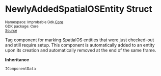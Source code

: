 
# NewlyAddedSpatialOSEntity Struct
<sup>
Namespace: Improbable.Gdk.<a href="{{urlRoot}}/api/core-index">Core</a><br/>
GDK package: Core<br/>
<a href="https://www.github.com/spatialos/gdk-for-unity/blob/develop/workers/unity/Packages/com.improbable.gdk.core/Components/NewlyAddedSpatialOSEntity.cs/#L11">Source</a>
<style>
a code {
                    padding: 0em 0.25em!important;
}
code {
                    background-color: #ffffff!important;
}
</style>
</sup>


</p>



<p>Tag component for marking SpatialOS entities that were just checked-out and still require setup. This component is automatically added to an entity upon its creation and automatically removed at the end of the same frame. </p>



</p>

<b>Inheritance</b>

<code>IComponentData</code>













